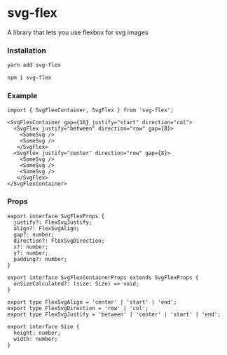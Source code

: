 # svg-flex

A library that lets you use flexbox for svg images

### Installation

```sh
yarn add svg-flex
```

```sh
npm i svg-flex
```

### Example
```angular2html
import { SvgFlexContainer, SvgFlex } from 'svg-flex';

<SvgFlexContainer gap={16} justify="start" direction="col">
  <SvgFlex justify="between" direction="row" gap={8}>
    <SomeSvg />
    <SomeSvg />
   </SvgFlex>
  <SvgFlex justify="center" direction="row" gap={8}>
    <SomeSvg />
    <SomeSvg />
    <SomeSvg />  
   </SvgFlex>
</SvgFlexContainer>
```
### Props

```angular2html
export interface SvgFlexProps {
  justify?: FlexSvgJustify;
  align?: FlexSvgAlign;
  gap?: number;
  direction?: FlexSvgDirection;
  x?: number;
  y?: number;
  padding?: number;
}

export interface SvgFlexContainerProps extends SvgFlexProps {
  onSizeCalculated?: (size: Size) => void;
}

export type FlexSvgAlign = 'center' | 'start' | 'end';
export type FlexSvgDirection = 'row' | 'col';
export type FlexSvgJustify = 'between' | 'center' | 'start' | 'end';

export interface Size {
  height: number;
  width: number;
}
```

